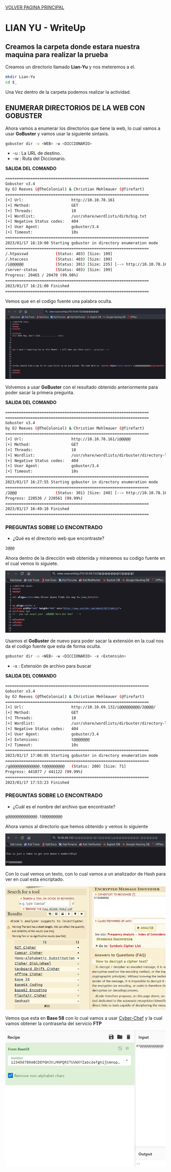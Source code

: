 [VOLVER PAGINA PRINCIPAL](./)

# LIAN YU - WriteUp
## Creamos la carpeta donde estara nuestra maquina para realizar la prueba

Creamos un directorio llamado **Lian-Yu** y nos meteremos a el.

```bash
mkdir Lian-Yu
cd $_
```
Una Vez dentro de la carpeta podemos realizar la actividad.

## ENUMERAR DIRECTORIOS DE LA WEB CON GOBUSTER

Ahora vamos a enumerar los directorios que tiene la web, lo cual vamos a usar **GoBuster** y vamos usar la siguiente sintaxis.

```bash
gobuster dir -u <WEB> -w <DICCIONARIO>
```
- -u : La URL de destino.
- -w : Ruta del Diccionario.

**SALIDA DEL COMANDO**
```bash
===============================================================
Gobuster v3.4
by OJ Reeves (@TheColonial) & Christian Mehlmauer (@firefart)
===============================================================
[+] Url:                     http://10.10.78.161
[+] Method:                  GET
[+] Threads:                 10
[+] Wordlist:                /usr/share/wordlists/dirb/big.txt
[+] Negative Status codes:   404
[+] User Agent:              gobuster/3.4
[+] Timeout:                 10s
===============================================================
2023/01/17 16:19:00 Starting gobuster in directory enumeration mode
===============================================================
/.htpasswd            (Status: 403) [Size: 199]
/.htaccess            (Status: 403) [Size: 199]
/i@@@@@@              (Status: 301) [Size: 235] [--> http://10.10.78.161/i@@@@@@/]
/server-status        (Status: 403) [Size: 199]
Progress: 20465 / 20470 (99.98%)
===============================================================
2023/01/17 16:21:00 Finished
===============================================================
```

Vemos que en el codigo fuente una palabra oculta.

![WEB_RESULTADO](/assets/img/HACKER_ETICO/LIAN-YU/WEB_01.png)

Volvemos a usar **GoBuster** con el resultado obtenido anteriormente para poder sacar la primera pregunta.

**SALIDA DEL COMANDO**
```bash
===============================================================
===============================================================
Gobuster v3.4
by OJ Reeves (@TheColonial) & Christian Mehlmauer (@firefart)
===============================================================
[+] Url:                     http://10.10.78.161/i@@@@@
[+] Method:                  GET
[+] Threads:                 10
[+] Wordlist:                /usr/share/wordlists/dirbuster/directory-list-2.3-medium.txt
[+] Negative Status codes:   404
[+] User Agent:              gobuster/3.4
[+] Timeout:                 10s
===============================================================
2023/01/17 16:27:55 Starting gobuster in directory enumeration mode
===============================================================
/2@@@                 (Status: 301) [Size: 240] [--> http://10.10.78.161/i@@@@@/2@@@/]
Progress: 220536 / 220561 (99.99%)
===============================================================
2023/01/17 16:49:18 Finished
===============================================================
```

### PREGUNTAS SOBRE LO ENCONTRADO

- ¿Qué es el directorio web que encontraste?

```bash
2@@@
```

Ahora dentro de la dirección web obtenida y miraremos su codigo fuente en el cual vemos lo siguiete.

![WEB_RESULTADO](/assets/img/HACKER_ETICO/LIAN-YU/WEB_02.png)

Usamos el **GoBuster** de nuevo para poder sacar la extensión en la cual nos da el codigo fuente que esta de forma oculta.

```bash
gobuster dir -u <WEB> -w <DICCIONARIO> -x <Extensión>
```
- -x : Extensión de archivo para buscar

**SALIDA DEL COMANDO**
```bash
===============================================================
Gobuster v3.4
by OJ Reeves (@TheColonial) & Christian Mehlmauer (@firefart)
===============================================================
[+] Url:                     http://10.10.69.132/i@@@@@@@@@/2@@@@/
[+] Method:                  GET
[+] Threads:                 10
[+] Wordlist:                /usr/share/wordlists/dirbuster/directory-list-2.3-medium.txt
[+] Negative Status codes:   404
[+] User Agent:              gobuster/3.4
[+] Extensions:              t@@@@@@@
[+] Timeout:                 10s
===============================================================
2023/01/17 17:06:05 Starting gobuster in directory enumeration mode
===============================================================
/g@@@@@@@@@@@@@.t@@@@@@@@@   (Status: 200) [Size: 71]
Progress: 441077 / 441122 (99.99%)
===============================================================
2023/01/17 17:53:23 Finished
```

### PREGUNTAS SOBRE LO ENCONTRADO

- ¿Cuál es el nombre del archivo que encontraste?

```bash
g@@@@@@@@@@@@@.t@@@@@@@@@
```

Ahora vamos al directorio que hemos obtenido y vemos lo siguiente

![WEB_RESULTADO](/assets/img/HACKER_ETICO/LIAN-YU/WEB_03.png)

Con lo cual vemos un texto, con lo cual vamos a un analizador de Hash para ver en cual esta encriptado.

![WEB_RESULTADO](/assets/img/HACKER_ETICO/LIAN-YU/WEB_04.png)

Vemos que esta en **Base 58** con lo cual vamos a usar [Cyber-Chef](https://gchq.github.io/CyberChef/) y la cual vamos obtener la contraseña del servicio **FTP**

![WEB_RESULTADO](/assets/img/HACKER_ETICO/LIAN-YU/WEB_05.png)